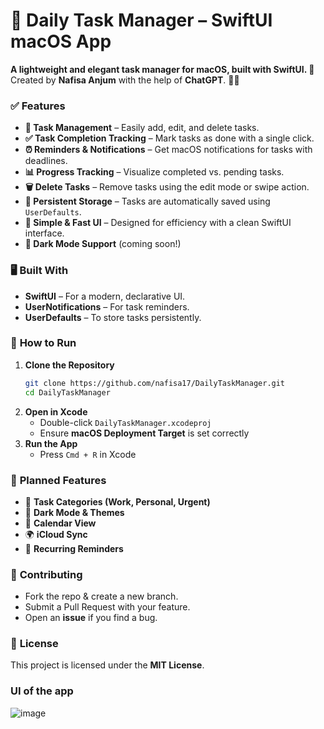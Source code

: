 

# 📝 Daily Task Manager – SwiftUI macOS App  
**A lightweight and elegant task manager for macOS, built with SwiftUI. 🚀**  
Created by **Nafisa Anjum** with the help of **ChatGPT**. 🤖✨  

### ✅ **Features**
- **📌 Task Management** – Easily add, edit, and delete tasks.
- **✅ Task Completion Tracking** – Mark tasks as done with a single click.
- **⏰ Reminders & Notifications** – Get macOS notifications for tasks with deadlines.
- **📊 Progress Tracking** – Visualize completed vs. pending tasks.
- **🗑 Delete Tasks** – Remove tasks using the edit mode or swipe action.
- **💾 Persistent Storage** – Tasks are automatically saved using `UserDefaults`.
- **🔄 Simple & Fast UI** – Designed for efficiency with a clean SwiftUI interface.
- **🌙 Dark Mode Support** (coming soon!)

### 🖥 **Built With**
- **SwiftUI** – For a modern, declarative UI.
- **UserNotifications** – For task reminders.
- **UserDefaults** – To store tasks persistently.

### 🚀 **How to Run**
1. **Clone the Repository**  
   ```sh
   git clone https://github.com/nafisa17/DailyTaskManager.git
   cd DailyTaskManager
   ```
2. **Open in Xcode**  
   - Double-click `DailyTaskManager.xcodeproj`
   - Ensure **macOS Deployment Target** is set correctly
3. **Run the App**  
   - Press `Cmd + R` in Xcode

### 🎯 **Planned Features**
- 📌 **Task Categories (Work, Personal, Urgent)**
- 🎨 **Dark Mode & Themes**
- 📅 **Calendar View**
- 🌍 **iCloud Sync**
- 🔔 **Recurring Reminders**

### 🤝 **Contributing**
- Fork the repo & create a new branch.
- Submit a Pull Request with your feature.
- Open an **issue** if you find a bug.

### 📜 **License**
This project is licensed under the **MIT License**.

### **UI of the app**
![image](https://github.com/user-attachments/assets/b0a58475-42a8-484e-8b16-152536aa89b9)
